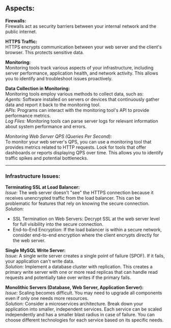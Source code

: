## Aspects:   
   
**Firewalls:**   
Firewalls act as security barriers between your internal network and the public internet.   
   
**HTTPS Traffic:**   
HTTPS encrypts communication between your web server and the client's browser. This protects sensitive data.   
   
**Monitoring:**   
Monitoring tools track various aspects of your infrastructure, including server performance, application health, and network activity. This allows you to identify and troubleshoot issues proactively.   

**Data Collection in Monitoring:**   
Monitoring tools employ various methods to collect data, such as:   
*Agents:* Software installed on servers or devices that continuously gather data and report it back to the monitoring tool.   
*APIs:* Programs can interact with the monitoring tool's API to provide performance metrics.   
*Log Files:* Monitoring tools can parse server logs for relevant information about system performance and errors.   

*Monitoring Web Server QPS (Queries Per Second):*   
To monitor your web server's QPS, you can use a monitoring tool that provides metrics related to HTTP requests. Look for tools that offer dashboards or reports displaying QPS over time. This allows you to identify traffic spikes and potential bottlenecks.   
***

### Infrastructure Issues:
   
**Terminating SSL at Load Balancer:**   
*Issue:* The web server doesn't "see" the HTTPS connection because it receives unencrypted traffic from the load balancer. This can be problematic for features that rely on knowing the secure connection.   
*Solution:*   
- SSL Termination on Web Servers: Decrypt SSL at the web server level for full visibility into the secure connection.   
- End-to-End Encryption: If the load balancer is within a secure network, consider end-to-end encryption where the client encrypts directly for the web server.   
   
**Single MySQL Write Server:**   
*Issue:* A single write server creates a single point of failure (SPOF). If it fails, your application can't write data.   
*Solution:* Implement a database cluster with replication. This creates a primary write server with one or more read replicas that can handle read requests and potentially take over writes if the primary fails.  
    
**Monolithic Servers (Database, Web Server, Application Server):**   
*Issue:* Scaling becomes difficult. You may need to upgrade all components even if only one needs more resources.   
*Solution:* Consider a microservices architecture. Break down your application into smaller, independent services. Each service can be scaled independently and has a smaller blast radius in case of failure. You can choose different technologies for each service based on its specific needs.   
   